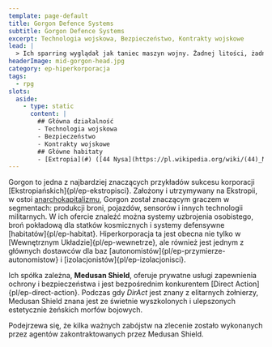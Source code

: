 ```yaml
---
template: page-default
title: Gorgon Defence Systems
subtitle: Gorgon Defence Systems
excerpt: Technologia wojskowa, Bezpieczeństwo, Kontrakty wojskowe
lead: |
  > Ich sparring wyglądał jak taniec maszyn wojny. Żadnej litości, żadnych błędów. Po wszystkim publiczność wstała i klaskała, jak w teatrze.
headerImage: mid-gorgon-head.jpg
category: ep-hiperkorporacja
tags:
  - rpg
slots:
  aside:
    - type: static
      content: |
        ## Główna działalność
        - Technologia wojskowa
        - Bezpieczeństwo
        - Kontrakty wojskowe
        ## Główne habitaty
        - [Extropia](#) ([44 Nysa](https://pl.wikipedia.org/wiki/(44)_Nysa), [Pas asteroidów](#))
---
```

Gorgon to jedna z najbardziej znaczących przykładów sukcesu korporacji [Ekstropiańskich]{pl/ep-ekstropisci}. Założony i utrzymywany na Ekstropii, w ostoi [anarchokapitalizmu](http://pl.wikipedia.org/wiki/Anarchokapitalizm), Gorgon został znaczącym graczem w segmentach: produkcji broni, pojazdów, sensorów i innych technologii militarnych. W ich ofercie znaleźć można systemy uzbrojenia osobistego, broń pokładową dla statków kosmicznych i systemy defensywne [habitatów]{pl/ep-habitat}. Hiperkorporacja ta jest obecna nie tylko w [Wewnętrznym Układzie]{pl/ep-wewnetrze}, ale również jest jednym z głównych dostawców dla baz [autonomistów]{pl/ep-przymierze-autonomistow} i [izolacjonistów]{pl/ep-izolacjonisci}.

Ich spółka zależna, **Medusan Shield**, oferuje prywatne usługi zapewnienia ochrony i bezpieczeństwa i jest bezpośrednim konkurentem [Direct Action]{pl/ep-direct-action}. Podczas gdy _DirAct_ jest znany z elitarnych żołnierzy, Medusan Shield znana jest ze świetnie wyszkolonych i ulepszonych estetycznie żeńskich morfów bojowych. 

Podejrzewa się, że kilka ważnych zabójstw na zlecenie zostało wykonanych przez agentów zakontraktowanych przez Medusan Shield.
